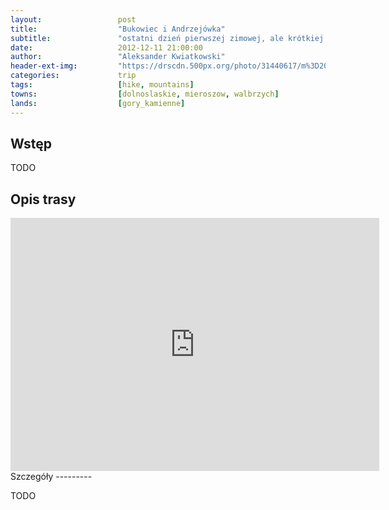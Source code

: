```yaml
---
layout:                 post
title:                  "Bukowiec i Andrzejówka"
subtitle:               "ostatni dzień pierwszej zimowej, ale krótkiej wycieczki"
date:                   2012-12-11 21:00:00
author:                 "Aleksander Kwiatkowski"
header-ext-img:         "https://drscdn.500px.org/photo/31440617/m%3D2048/02d36f9c27f804af2a1872ea6c17ae1e"
categories:             trip
tags:                   [hike, mountains]
towns:                  [dolnoslaskie, mieroszow, walbrzych]
lands:                  [gory_kamienne]
---
```


Wstęp
-----

TODO

Opis trasy
----------

<iframe height='405' width='590' frameborder='0' allowtransparency='true' scrolling='no' src='https://www.strava.com/activities/333301390/embed/c04e7b1d0a865739b1e97c86169729c5d1b98bda'></iframe>
Szczegóły
---------

TODO